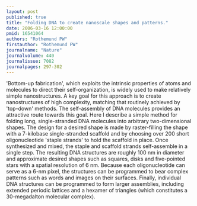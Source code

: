 ```yaml
---
layout: post
published: true
title: "Folding DNA to create nanoscale shapes and patterns."
date: 2006-03-16 12:00:00
pmid: 16541064
authors: "Rothemund PW"
firstauthor: "Rothemund PW"
journalname: "Nature"
journalvolume: 440
journalissue: 7082
journalpages: 297-302
---
```


'Bottom-up fabrication', which exploits the intrinsic properties of atoms and molecules to direct their self-organization, is widely used to make relatively simple nanostructures. A key goal for this approach is to create nanostructures of high complexity, matching that routinely achieved by 'top-down' methods. The self-assembly of DNA molecules provides an attractive route towards this goal. Here I describe a simple method for folding long, single-stranded DNA molecules into arbitrary two-dimensional shapes. The design for a desired shape is made by raster-filling the shape with a 7-kilobase single-stranded scaffold and by choosing over 200 short oligonucleotide 'staple strands' to hold the scaffold in place. Once synthesized and mixed, the staple and scaffold strands self-assemble in a single step. The resulting DNA structures are roughly 100 nm in diameter and approximate desired shapes such as squares, disks and five-pointed stars with a spatial resolution of 6 nm. Because each oligonucleotide can serve as a 6-nm pixel, the structures can be programmed to bear complex patterns such as words and images on their surfaces. Finally, individual DNA structures can be programmed to form larger assemblies, including extended periodic lattices and a hexamer of triangles (which constitutes a 30-megadalton molecular complex).

